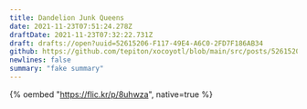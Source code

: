 ```yaml
---
title: Dandelion Junk Queens
date: 2021-11-23T07:51:24.278Z
draftDate: 2021-11-23T07:32:22.731Z
draft: drafts://open?uuid=52615206-F117-49E4-A6C0-2FD7F186AB34
github: https://github.com/tepiton/xocoyotl/blob/main/src/posts/52615206-f117-49e4-a6c0-2fd7f186ab34.md
newlines: false
summary: "fake summary"
---
```


{% oembed "https://flic.kr/p/8uhwza", native=true %}

